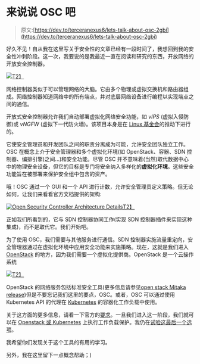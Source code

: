 # 来说说 OSC 吧

> 原文:[https://dev.to/terceranexus6/lets-talk-about-osc-2gbi](https://dev.to/terceranexus6/lets-talk-about-osc-2gbi)

好久不见！自从我在这里写关于安全性的文章已经有一段时间了，我想回到我的安全性冲刺阶段。这一次，我要说的是我最近一直在阅读和研究的东西，开放网络的开放安全控制器。

[![](../Images/f860d65ea411f153f3840b167808778b.png)T2】](https://res.cloudinary.com/practicaldev/image/fetch/s--vC_zENjf--/c_limit%2Cf_auto%2Cfl_progressive%2Cq_auto%2Cw_880/https://raw.githubusercontent.com/opensecuritycontroller/osc-core/master/images/OSC_logo.jpg)

网络控制器类似于可以管理网络的大脑。它由多个物理或虚拟交换机和路由器组成。网络控制器知道网络中的所有端点，并对底层网络设备进行编程以实现端点之间的通信。

开放式安全控制器允许我们自动部署虚拟化网络安全功能，如 *vIPS* (虚拟入侵防御)或 *vNGFW* (虚拟下一代防火墙)。该项目本身是在 [Linux 基金会](https://www.linuxfoundation.org/)的推动下进行的。

它使安全管理员和开发团队之间的职责分离成为可能，允许安全团队独立工作。OSC 在概念上介于安全管理器和多个虚拟化环境(如 OpenStack、容器、SDN 控制器、编排引擎)之间...)和安全功能。尽管 OSC 并不意味着(当然)取代数据中心中的物理安全设备，但它的目标是专门将安全纳入多样化的**虚拟化环境**。这些安全功能旨在被部署来保护安全组中包含的资产。

哦！OSC 通过一个 GUI 和一个 API 进行计数，允许安全管理员定义策略。但无论如何，让我们来看看官方文档提供的架构:

[![Open Security Controller Architecture Details](../Images/eaa4a2c2627ba07dcc77e30ffd0ea7fe.png)T2】](https://res.cloudinary.com/practicaldev/image/fetch/s--wBw9rzN2--/c_limit%2Cf_auto%2Cfl_progressive%2Cq_auto%2Cw_880/https://raw.githubusercontent.com/opensecuritycontroller/opensecuritycontroller.org/master/overviewandarchitecture/images/osc_architecture_details.png)

正如我们所看到的，它与 SDN 控制器协同工作(实现 SDN 控制器插件来实现这种集成)，而不是取代它。我们开始吧。

为了使用 OSC，我们需要与其他服务进行通信。SDN 控制器实施流量重定向，安全管理器通过在虚拟化环境中应用安全功能来实施策略。现在，这就是我们进入 [OpenStack](https://www.openstack.org/software/) 的地方，因为我们需要一个虚拟化提供商。OpenStack 是一个云操作系统

[![](../Images/8431527f87f7de92a9a3b9bd1eea7b12.png)T2】](https://res.cloudinary.com/practicaldev/image/fetch/s--zNnh9vZJ--/c_limit%2Cf_auto%2Cfl_progressive%2Cq_auto%2Cw_880/https://www.openstack.org/software/images/diagram/overview-diagram.svg)

OpenStack 的网络服务包括标准安全工具(更多信息请参见[open stack Mitaka release](https://www.openstack.org/software/mitaka/))但是不要忘记我们这里的要点，OSC。或者，OSC 可以通过使用 Kubernetes API 的代理在 [Kubernetes](https://kubernetes.io/) 的容器化工作负载中使用。

关于这方面的更多信息，请看一下官方的[要求](https://www.opensecuritycontroller.org/documentation/gettingstarted/requirements/)。一旦我们进入这一阶段，我们就可以在 [Openstack 或 Kubernetes](https://www.opensecuritycontroller.org/documentation/tutorials/tutorials/) 上执行工作负载保护。我仍在[试验这最后一个选项](https://www.opensecuritycontroller.org/documentation/tutorials/k8s_workload/)。

我希望你们发现关于这个工具的有用的学习。

另外，我在这里留下一点概念帮助；)